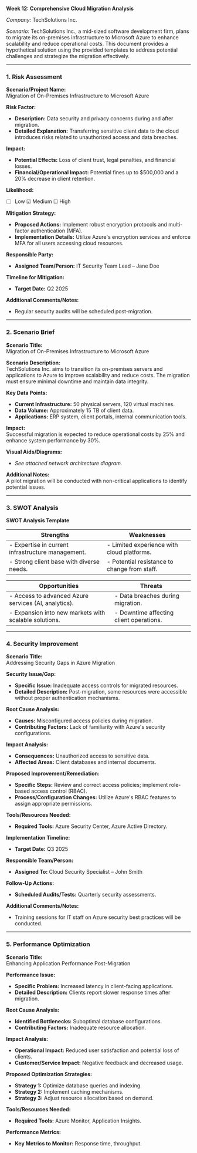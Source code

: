 **Week 12: Comprehensive Cloud Migration Analysis**

*Company:* TechSolutions Inc.

*Scenario:* TechSolutions Inc., a mid-sized software development firm, plans to migrate its on-premises infrastructure to Microsoft Azure to enhance scalability and reduce operational costs. This document provides a hypothetical solution using the provided templates to address potential challenges and strategize the migration effectively.

---

### 1. Risk Assessment

**Scenario/Project Name:**  
Migration of On-Premises Infrastructure to Microsoft Azure

**Risk Factor:**  
- **Description:** Data security and privacy concerns during and after migration.
- **Detailed Explanation:** Transferring sensitive client data to the cloud introduces risks related to unauthorized access and data breaches.

**Impact:**  
- **Potential Effects:** Loss of client trust, legal penalties, and financial losses.
- **Financial/Operational Impact:** Potential fines up to $500,000 and a 20% decrease in client retention.

**Likelihood:**  
- ☐ Low   ☑ Medium   ☐ High

**Mitigation Strategy:**  
- **Proposed Actions:** Implement robust encryption protocols and multi-factor authentication (MFA).
- **Implementation Details:** Utilize Azure's encryption services and enforce MFA for all users accessing cloud resources.

**Responsible Party:**  
- **Assigned Team/Person:** IT Security Team Lead – Jane Doe

**Timeline for Mitigation:**  
- **Target Date:** Q2 2025

**Additional Comments/Notes:**  
- Regular security audits will be scheduled post-migration.

---

### 2. Scenario Brief

**Scenario Title:**  
Migration of On-Premises Infrastructure to Microsoft Azure

**Scenario Description:**  
TechSolutions Inc. aims to transition its on-premises servers and applications to Azure to improve scalability and reduce costs. The migration must ensure minimal downtime and maintain data integrity.

**Key Data Points:**  
- **Current Infrastructure:** 50 physical servers, 120 virtual machines.
- **Data Volume:** Approximately 15 TB of client data.
- **Applications:** ERP system, client portals, internal communication tools.

**Impact:**  
Successful migration is expected to reduce operational costs by 25% and enhance system performance by 30%.

**Visual Aids/Diagrams:**  
- *See attached network architecture diagram.*

**Additional Notes:**  
A pilot migration will be conducted with non-critical applications to identify potential issues.

---

### 3. SWOT Analysis

**SWOT Analysis Template**

| **Strengths**                                           | **Weaknesses**                                           |
| ------------------------------------------------------- | -------------------------------------------------------- |
| - Expertise in current infrastructure management.       | - Limited experience with cloud platforms.               |
| - Strong client base with diverse needs.               | - Potential resistance to change from staff.             |

| **Opportunities**                                       | **Threats**                                              |
| ------------------------------------------------------- | -------------------------------------------------------- |
| - Access to advanced Azure services (AI, analytics).   | - Data breaches during migration.                       |
| - Expansion into new markets with scalable solutions.  | - Downtime affecting client operations.                 |

---

### 4. Security Improvement

**Scenario Title:**  
Addressing Security Gaps in Azure Migration

**Security Issue/Gap:**  
- **Specific Issue:** Inadequate access controls for migrated resources.
- **Detailed Description:** Post-migration, some resources were accessible without proper authentication mechanisms.

**Root Cause Analysis:**  
- **Causes:** Misconfigured access policies during migration.
- **Contributing Factors:** Lack of familiarity with Azure's security configurations.

**Impact Analysis:**  
- **Consequences:** Unauthorized access to sensitive data.
- **Affected Areas:** Client databases and internal documents.

**Proposed Improvement/Remediation:**  
- **Specific Steps:** Review and correct access policies; implement role-based access control (RBAC).
- **Process/Configuration Changes:** Utilize Azure's RBAC features to assign appropriate permissions.

**Tools/Resources Needed:**  
- **Required Tools:** Azure Security Center, Azure Active Directory.

**Implementation Timeline:**  
- **Target Date:** Q3 2025

**Responsible Team/Person:**  
- **Assigned To:** Cloud Security Specialist – John Smith

**Follow-Up Actions:**  
- **Scheduled Audits/Tests:** Quarterly security assessments.

**Additional Comments/Notes:**  
- Training sessions for IT staff on Azure security best practices will be conducted.

---

### 5. Performance Optimization

**Scenario Title:**  
Enhancing Application Performance Post-Migration

**Performance Issue:**  
- **Specific Problem:** Increased latency in client-facing applications.
- **Detailed Description:** Clients report slower response times after migration.

**Root Cause Analysis:**  
- **Identified Bottlenecks:** Suboptimal database configurations.
- **Contributing Factors:** Inadequate resource allocation.

**Impact Analysis:**  
- **Operational Impact:** Reduced user satisfaction and potential loss of clients.
- **Customer/Service Impact:** Negative feedback and decreased usage.

**Proposed Optimization Strategies:**  
- **Strategy 1:** Optimize database queries and indexing.
- **Strategy 2:** Implement caching mechanisms.
- **Strategy 3:** Adjust resource allocation based on demand.

**Tools/Resources Needed:**  
- **Required Tools:** Azure Monitor, Application Insights.

**Performance Metrics:**  
- **Key Metrics to Monitor:** Response time, throughput. 